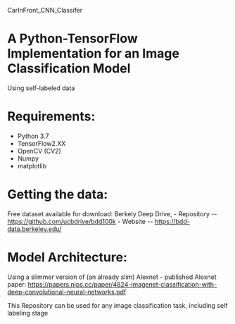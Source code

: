 CarInFront_CNN_Classifer

# A Python-TensorFlow Implementation for an Image Classification Model

Using self-labeled data

# Requirements:
  - Python 3.7
  - TensorFlow2.XX
  - OpenCV (CV2)
  - Numpy
  - matplotlib


# Getting the data:
Free dataset available for download:
  Berkely Deep Drive, - Repository -- https://github.com/ucbdrive/bdd100k
                      - Website -- https://bdd-data.berkeley.edu/

# Model Architecture:
Using a slimmer version of (an already slim) Alexnet
                      - published Alexnet paper: https://papers.nips.cc/paper/4824-imagenet-classification-with-deep-convolutional-neural-networks.pdf



This Repository can be used for any image classification task, including self labeling stage




